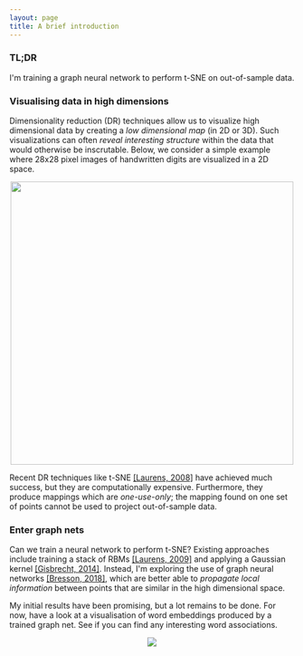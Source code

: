 ```yaml
---
layout: page
title: A brief introduction
---
```

### TL;DR
I'm training a graph neural network to perform t-SNE on out-of-sample data.

### Visualising data in high dimensions
Dimensionality reduction (DR) techniques allow us to visualize high dimensional data by creating a _low dimensional map_ (in 2D or 3D). Such visualizations can often _reveal interesting structure_ within the data that would otherwise be inscrutable. Below, we consider a simple example where 28x28 pixel images of handwritten digits are visualized in a 2D space.
<center><img src="{{ site.baseurl }}/public/intro/mnist_tsne.png" width="500"></center>

Recent DR techniques like t-SNE [[Laurens, 2008]](https://lvdmaaten.github.io/publications/papers/JMLR_2008.pdf) have achieved much success, but they are computationally expensive. Furthermore, they produce mappings which are _one-use-only_; the mapping found on one set of points cannot be used to project out-of-sample data. 

### Enter graph nets
Can we train a neural network to perform t-SNE? Existing approaches include training a stack of RBMs [[Laurens, 2009]](https://lvdmaaten.github.io/publications/papers/AISTATS_2009.pdf) and applying a Gaussian kernel [[Gisbrecht, 2014]](https://www.sciencedirect.com/science/article/pii/S0925231214007036). Instead, I'm exploring the use of graph neural networks [[Bresson, 2018]](https://openreview.net/pdf?id=SJexcZc8G), which are better able to _propagate local information_ between points that are similar in the high dimensional space. 

My initial results have been promising, but a lot remains to be done. For now, have a look at a visualisation of word embeddings produced by a trained graph net. See if you can find any interesting word associations.
<center><img src="{{ site.baseurl }}/public/update_5/fasttext_train.png"></center>
